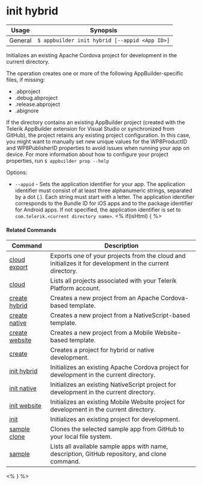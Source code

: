 init hybrid
==========

Usage | Synopsis
------|-------
General | `$ appbuilder init hybrid [--appid <App ID>]`
Initializes an existing Apache Cordova project for development in the current directory. 

The operation creates one or more of the following AppBuilder-specific files, if missing:
* .abproject
* .debug.abproject
* .release.abproject
* .abignore

If the directory contains an existing AppBuilder project (created with the Telerik AppBuilder extension for Visual Studio
or synchronized from GitHub), the project retains any existing project configuration. In this case, you might want to manually
set new unique values for the WP8ProductID and WP8PublisherID properties to avoid issues when running your app on device.
For more information about how to configure your project properties, run `$ appbuilder prop --help`

Options:
* `--appid` - Sets the application identifier for your app. The application identifier must consist of at least three alphanumeric strings, separated by a dot (.). Each string must start with a letter. The application identifier corresponds to the Bundle ID for iOS apps and to the package identifier for Android apps. If not specified, the application identifier is set to `com.telerik.<current directory name>`.
<% if(isHtml) { %> 

#### Related Commands

Command | Description
----------|----------
[cloud export](cloud-export.html) | Exports one of your projects from the cloud and initializes it for development in the current directory.
[cloud](cloud.html) | Lists all projects associated with your Telerik Platform account.
[create hybrid](create-hybrid.html) | Creates a new project from an Apache Cordova-based template.
[create native](create-native.html) | Creates a new project from a NativeScript-based template.
[create website](create-website.html) | Creates a new project from a Mobile Website-based template.
[create](create.html) | Creates a project for hybrid or native development.
[init hybrid](init-hybrid.html) | Initializes an existing Apache Cordova project for development in the current directory.
[init native](init-native.html) | Initializes an existing NativeScript project for development in the current directory.
[init website](init-website.html) | Initializes an existing Mobile Website project for development in the current directory.
[init](init.html) | Initializes an existing project for development.
[sample clone](sample-clone.html) | Clones the selected sample app from GitHub to your local file system.
[sample](sample.html) | Lists all available sample apps with name, description, GitHub repository, and clone command.
<% } %>